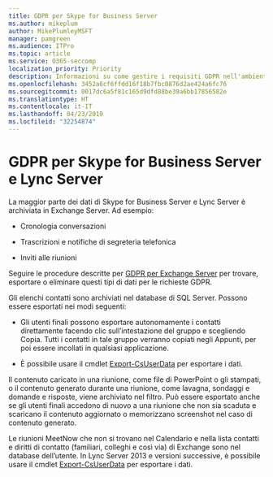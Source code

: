 ```yaml
---
title: GDPR per Skype for Business Server
ms.author: mikeplum
author: MikePlumleyMSFT
manager: pamgreen
ms.audience: ITPro
ms.topic: article
ms.service: O365-seccomp
localization_priority: Priority
description: Informazioni su come gestire i requisiti GDPR nell'ambiente Skype for Business Server e Lync Server locale.
ms.openlocfilehash: 3452a6cf6ffdd16f18b7fbc0876d2ae424a6fc76
ms.sourcegitcommit: 0017dc6a5f81c165d9dfd88be39a6bb17856582e
ms.translationtype: HT
ms.contentlocale: it-IT
ms.lasthandoff: 04/23/2019
ms.locfileid: "32254874"
---
```

# <a name="gdpr-for-skype-for-business-server-and-lync-server"></a>GDPR per Skype for Business Server e Lync Server

La maggior parte dei dati di Skype for Business Server e Lync Server è archiviata in Exchange Server. Ad esempio:

-   Cronologia conversazioni

-   Trascrizioni e notifiche di segreteria telefonica

-   Inviti alle riunioni

Seguire le procedure descritte per [GDPR per Exchange Server](gdpr-for-exchange-server.md) per trovare, esportare o eliminare questi tipi di dati per le richieste GDPR.

Gli elenchi contatti sono archiviati nel database di SQL Server. Possono essere esportati nei modi seguenti:

-   Gli utenti finali possono esportare autonomamente i contatti direttamente facendo clic sull’intestazione del gruppo e scegliendo Copia. Tutti i contatti in tale gruppo verranno copiati negli Appunti, per poi essere incollati in qualsiasi applicazione.

-   È possibile usare il cmdlet [Export-CsUserData](https://docs.microsoft.com/it-IT/powershell/module/skype/export-csuserdata) per esportare i dati.

Il contenuto caricato in una riunione, come file di PowerPoint o gli stampati, o il contenuto generato durante una riunione, come lavagna, sondaggi e domande e risposte, viene archiviato nel filtro. Può essere esportato anche se gli utenti finali accedono di nuovo a una riunione che non sia scaduta e scaricano il contenuto aggiornato o memorizzano screenshot nel caso di contenuto generato.

Le riunioni MeetNow che non si trovano nel Calendario e nella lista contatti e diritti di contatto (familiari, colleghi e così via) di Exchange sono nel database dell’utente. In Lync Server 2013 e versioni successive, è possibile usare il cmdlet [Export-CsUserData](https://docs.microsoft.com/it-IT/powershell/module/skype/export-csuserdata) per esportare i dati.

